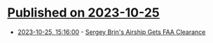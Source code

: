 # [Published on 2023-10-25](index.md)

* [2023-10-25, 15:16:00](https://news.slashdot.org/story/23/10/25/1516240/sergey-brins-airship-gets-faa-clearance?utm_source=rss1.0mainlinkanon&utm_medium=feed) - [Sergey Brin's Airship Gets FAA Clearance](https://news.slashdot.org/story/23/10/25/1516240/sergey-brins-airship-gets-faa-clearance?utm_source=rss1.0mainlinkanon&utm_medium=feed)
